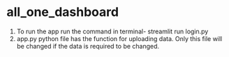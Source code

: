 # all_one_dashboard
1. To run the app run the command in terminal- streamlit run login.py
2. app.py python file has the function for uploading data. Only this file will be changed if the data is required to be changed. 

